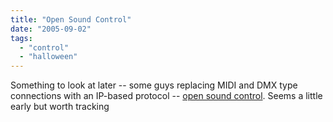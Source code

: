 ```yaml
---
title: "Open Sound Control"
date: "2005-09-02"
tags: 
  - "control"
  - "halloween"
---
```


Something to look at later -- some guys replacing MIDI and DMX type connections with an IP-based protocol -- [open sound control](http://www.cnmat.berkeley.edu/OpenSoundControl/). Seems a little early but worth tracking
